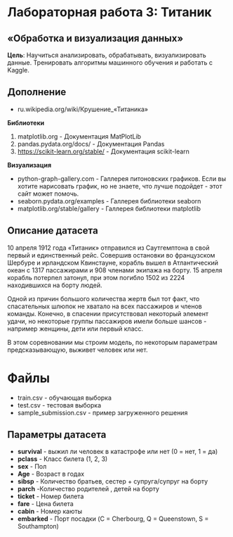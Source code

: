 # Лабораторная работа 3: Титаник

## «Обработка и визуализация данных»
**Цель**: Научиться анализировать, обрабатывать, визуализировать данные. Тренировать алгоритмы машинного обучения и работать с Kaggle.


## Дополнение
* ru.wikipedia.org/wiki/Крушение_«Титаника»

**Библиотеки**
1. matplotlib.org - Документация MatPlotLib
2. pandas.pydata.org/docs/ - Документация Pandas
3. https://scikit-learn.org/stable/ - Документация scikit-learn

**Визуализация**

* python-graph-gallery.com -  Галлерея питоновских графиков. Если вы хотите нарисовать график, но не знаете, что лучше подойдет - этот сайт может помочь. 
* seaborn.pydata.org/examples - Галлерея библиотеки seaborn
* matplotlib.org/stable/gallery - Галлерея библиотеки matplotlib

## Описание датасета

10 апреля 1912 года «Титаник» отправился из Саутгемптона в свой первый и единственный рейс. Совершив остановки во французском Шербуре и ирландском Квинстауне, корабль вышел в Атлантический океан с 1317 пассажирами и 908 членами экипажа на борту. 15 апреля корабль потерпел затонул, при этом погибло 1502 из 2224 находившихся на борту людей.

Одной из причин большого количества жертв был тот факт, что спасательных шлюпок не хватало на всех пассажиров и членов команды. Конечно, в спасении присутствовал некоторый элемент удачи, но некоторые группы пассажиров имели больше шансов - например женщины, дети или первый класс.

В этом соревновании мы строим модель, по некоторым параметрам предсказывающую, выживет человек или нет.

# Файлы

* train.csv - обучающая выборка
* test.csv - тестовая выборка
* sample_submission.csv - пример загруженного решения

## Параметры датасета

- **survival** - выжил ли человек в катастрофе или нет (0 = нет, 1 = да)
- **pclass** - Класс билета (1, 2, 3)
- **sex** - Пол
- **Age** - Возраст в годах
- **sibsp** - Количество братьев, сестер + супруга/супруг на борту
- **parch** -Количество родителей , детей на борту
- **ticket** - Номер билета
- **fare** - Цена билета
- **cabin** - Номер каюты
- **embarked** - Порт посадки (C = Cherbourg, Q = Queenstown, S = Southampton)
